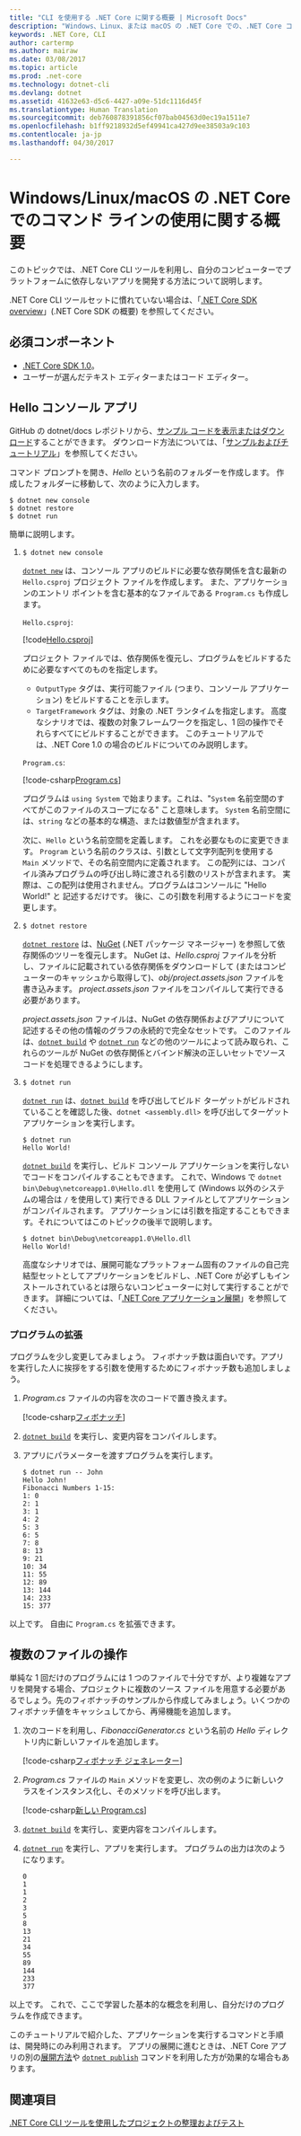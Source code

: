 ```yaml
---
title: "CLI を使用する .NET Core に関する概要 | Microsoft Docs"
description: "Windows、Linux、または macOS の .NET Core での、.NET Core コマンド ライン インターフェイス (CLI) の使用方法を段階的に説明するチュートリアル。"
keywords: .NET Core, CLI
author: cartermp
ms.author: mairaw
ms.date: 03/08/2017
ms.topic: article
ms.prod: .net-core
ms.technology: dotnet-cli
ms.devlang: dotnet
ms.assetid: 41632e63-d5c6-4427-a09e-51dc1116d45f
ms.translationtype: Human Translation
ms.sourcegitcommit: deb760878391856cf07bab04563d0ec19a1511e7
ms.openlocfilehash: b1ff9218932d5ef49941ca427d9ee38503a9c103
ms.contentlocale: ja-jp
ms.lasthandoff: 04/30/2017

---
```


# <a name="getting-started-with-net-core-on-windowslinuxmacos-using-the-command-line"></a>Windows/Linux/macOS の .NET Core でのコマンド ラインの使用に関する概要

このトピックでは、.NET Core CLI ツールを利用し、自分のコンピューターでプラットフォームに依存しないアプリを開発する方法について説明します。

.NET Core CLI ツールセットに慣れていない場合は、「[.NET Core SDK overview](../tools/index.md)」(.NET Core SDK の概要) を参照してください。

## <a name="prerequisites"></a>必須コンポーネント

- [.NET Core SDK 1.0](https://www.microsoft.com/net/download/core)。
- ユーザーが選んだテキスト エディターまたはコード エディター。

## <a name="hello-console-app"></a>Hello コンソール アプリ

GitHub の dotnet/docs レポジトリから、[サンプル コードを表示またはダウンロード](https://github.com/dotnet/docs/tree/master/samples/core/console-apps/HelloMsBuild)することができます。 ダウンロード方法については、「[サンプルおよびチュートリアル](../../samples-and-tutorials/index.md#viewing-and-downloading-samples)」を参照してください。

コマンド プロンプトを開き、*Hello* という名前のフォルダーを作成します。 作成したフォルダーに移動して、次のように入力します。

```
$ dotnet new console
$ dotnet restore
$ dotnet run
```

簡単に説明します。

1. `$ dotnet new console`

   [`dotnet new`](../tools/dotnet-new.md) は、コンソール アプリのビルドに必要な依存関係を含む最新の `Hello.csproj` プロジェクト ファイルを作成します。  また、アプリケーションのエントリ ポイントを含む基本的なファイルである `Program.cs` も作成します。
   
   `Hello.csproj`:

   [!code[Hello.csproj](../../../samples/core/console-apps/HelloMsBuild/Hello.csproj)]   

   プロジェクト ファイルでは、依存関係を復元し、プログラムをビルドするために必要なすべてのものを指定します。

   * `OutputType` タグは、実行可能ファイル (つまり、コンソール アプリケーション) をビルドすることを示します。
   * `TargetFramework` タグは、対象の .NET ランタイムを指定します。 高度なシナリオでは、複数の対象フレームワークを指定し、1 回の操作でそれらすべてにビルドすることができます。 このチュートリアルでは、.NET Core 1.0 の場合のビルドについてのみ説明します。

   `Program.cs`:

   [!code-csharp[Program.cs](../../../samples/core/console-apps/HelloMsBuild/Program.cs)]   

   プログラムは `using System` で始まります。これは、"`System` 名前空間のすべてがこのファイルのスコープになる" こと意味します。 `System` 名前空間には、`string` などの基本的な構造、または数値型が含まれます。

   次に、`Hello` という名前空間を定義します。 これを必要なものに変更できます。 `Program` という名前のクラスは、引数として文字列配列を使用する `Main` メソッドで、その名前空間内に定義されます。 この配列には、コンパイル済みプログラムの呼び出し時に渡される引数のリストが含まれます。 実際は、この配列は使用されません。プログラムはコンソールに "Hello World!" と 記述するだけです。 後に、この引数を利用するようにコードを変更します。

2. `$ dotnet restore`

   [`dotnet restore`](../tools/dotnet-restore.md) は、[NuGet](https://www.nuget.org/) (.NET パッケージ マネージャー) を参照して依存関係のツリーを復元します。 NuGet は、*Hello.csproj* ファイルを分析し、ファイルに記載されている依存関係をダウンロードして (またはコンピューターのキャッシュから取得して)、*obj/project.assets.json* ファイルを書き込みます。  *project.assets.json* ファイルをコンパイルして実行できる必要があります。
   
   *project.assets.json* ファイルは、NuGet の依存関係およびアプリについて記述するその他の情報のグラフの永続的で完全なセットです。  このファイルは、[`dotnet build`](../tools/dotnet-build.md) や [`dotnet run`](../tools/dotnet-run.md) などの他のツールによって読み取られ、これらのツールが NuGet の依存関係とバインド解決の正しいセットでソース コードを処理できるようにします。
   
3. `$ dotnet run`

   [`dotnet run`](../tools/dotnet-run.md) は、[`dotnet build`](../tools/dotnet-build.md) を呼び出してビルド ターゲットがビルドされていることを確認した後、`dotnet <assembly.dll>` を呼び出してターゲット アプリケーションを実行します。
   
    ```
    $ dotnet run
    Hello World!
    ```

    [`dotnet build`](../tools/dotnet-build.md) を実行し、ビルド コンソール アプリケーションを実行しないでコードをコンパイルすることもできます。 これで、Windows で `dotnet bin\Debug\netcoreapp1.0\Hello.dll` を使用して (Windows 以外のシステムの場合は `/` を使用して) 実行できる DLL ファイルとしてアプリケーションがコンパイルされます。 アプリケーションには引数を指定することもできます。それについてはこのトピックの後半で説明します。

    ```
    $ dotnet bin\Debug\netcoreapp1.0\Hello.dll
    Hello World!
    ```

    高度なシナリオでは、展開可能なプラットフォーム固有のファイルの自己完結型セットとしてアプリケーションをビルドし、.NET Core が必ずしもインストールされているとは限らないコンピューターに対して実行することができます。 詳細については、「[.NET Core アプリケーション展開](../deploying/index.md)」を参照してください。

### <a name="augmenting-the-program"></a>プログラムの拡張

プログラムを少し変更してみましょう。 フィボナッチ数は面白いです。アプリを実行した人に挨拶をする引数を使用するためにフィボナッチ数も追加しましょう。

1. *Program.cs* ファイルの内容を次のコードで置き換えます。

   [!code-csharp[フィボナッチ](../../../samples/core/console-apps/fibonacci-msbuild/Program.cs)]   

2. [`dotnet build`](../tools/dotnet-build.md) を実行し、変更内容をコンパイルします。

3. アプリにパラメーターを渡すプログラムを実行します。

   ```
   $ dotnet run -- John
   Hello John!
   Fibonacci Numbers 1-15:
   1: 0
   2: 1
   3: 1
   4: 2
   5: 3
   6: 5
   7: 8
   8: 13
   9: 21
   10: 34
   11: 55
   12: 89
   13: 144
   14: 233
   15: 377
   ```

以上です。  自由に `Program.cs` を拡張できます。

## <a name="working-with-multiple-files"></a>複数のファイルの操作

単純な 1 回だけのプログラムには 1 つのファイルで十分ですが、より複雑なアプリを開発する場合、プロジェクトに複数のソース ファイルを用意する必要があるでしょう。先のフィボナッチのサンプルから作成してみましょう。いくつかのフィボナッチ値をキャッシュしてから、再帰機能を追加します。 

1. 次のコードを利用し、*FibonacciGenerator.cs* という名前の *Hello* ディレクトリ内に新しいファイルを追加します。

   [!code-csharp[フィボナッチ ジェネレーター](../../../samples/core/console-apps/FibonacciBetterMsBuild/FibonacciGenerator.cs)]   

2. *Program.cs* ファイルの `Main` メソッドを変更し、次の例のように新しいクラスをインスタンス化し、そのメソッドを呼び出します。

   [!code-csharp[新しい Program.cs](../../../samples/core/console-apps/FibonacciBetterMsBuild/Program.cs)]

3. [`dotnet build`](../tools/dotnet-build.md) を実行し、変更内容をコンパイルします。

4. [`dotnet run`](../tools/dotnet-run.md) を実行し、アプリを実行します。 プログラムの出力は次のようになります。

   ```
   0
   1
   1
   2
   3
   5
   8
   13
   21
   34
   55
   89
   144
   233
   377
   ```

以上です。 これで、ここで学習した基本的な概念を利用し、自分だけのプログラムを作成できます。

このチュートリアルで紹介した、アプリケーションを実行するコマンドと手順は、開発時にのみ利用されます。 アプリの展開に進むときは、.NET Core アプリの別の[展開方法](../deploying/index.md)や [`dotnet publish`](../tools/dotnet-publish.md) コマンドを利用した方が効果的な場合もあります。

## <a name="see-also"></a>関連項目

[.NET Core CLI ツールを使用したプロジェクトの整理およびテスト](testing-with-cli.md)

